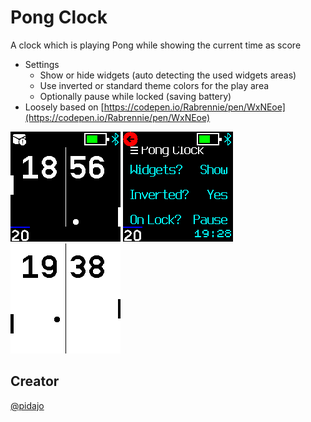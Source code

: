 # Pong Clock

A clock which is playing Pong while showing the current time as score
* Settings
  *  Show or hide widgets (auto detecting the used widgets areas)
  *  Use inverted or standard theme colors for the play area
  *  Optionally pause while locked (saving battery)
* Loosely based on [https://codepen.io/Rabrennie/pen/WxNEoe](https://codepen.io/Rabrennie/pen/WxNEoe)

![](screenshot.png)
![](screenshot_settings.png)
![](screenshot_invers_full.png)

## Creator
[@pidajo](https://github.com/pidajo)
